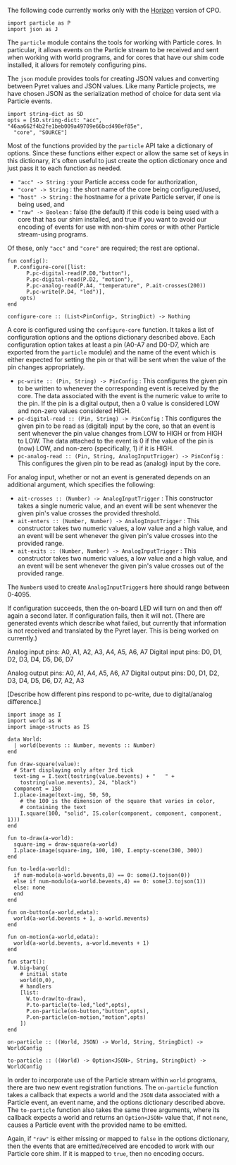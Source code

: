 The following code currently works only with the [Horizon](http://pyret-horizon.herokuapp.com) version of CPO.

```
import particle as P
import json as J
```

The `particle` module contains the tools for working with Particle
cores.  In particular, it allows events on the Particle stream to be
received and sent when working with world programs, and for cores that
have our shim code installed, it allows for remotely configuring pins.

The `json` module provides tools for creating JSON values and
converting between Pyret values and JSON values.  Like many Particle
projects, we have chosen JSON as the serialization method of choice
for data sent via Particle events.

```
import string-dict as SD
opts = [SD.string-dict: "acc", "46aa662f4b2fe1beb009a49709e66bcd498ef85e",
  "core", "SOURCE"]
```

Most of the functions provided by the `particle` API take a dictionary
of options.  Since these functions either expect or allow the same set
of keys in this dictionary, it's often useful to just create the option
dictionary once and just pass it to each function as needed.  

* `"acc" -> String` : your Particle access code for authorization,
* `"core" -> String` : the short name of the core being configured/used,
* `"host" -> String` : the hostname for a private Particle server, if one is being used, and
* `"raw" -> Boolean` : false (the default) if this code is being used with a core that has our shim installed, and true if you want to avoid our encoding of events for use with non-shim cores or with other Particle stream-using programs.

Of these, only `"acc"` and `"core"` are required; the rest are optional.

```
fun config():
  P.configure-core([list:
      P.pc-digital-read(P.D0,"button"),
      P.pc-digital-read(P.D2, "motion"),
      P.pc-analog-read(P.A4, "temperature", P.ait-crosses(200))
      P.pc-write(P.D4, "led")],
    opts)
end
```

`configure-core :: (List<PinConfig>, StringDict) -> Nothing`

A core is configured using the `configure-core` function.  It takes a
list of configuration options and the options dictionary described
above.  Each configuration option takes at least a pin (A0-A7 and
D0-D7, which are exported from the `particle` module) and the name
of the event which is either expected for setting the pin or that will
be sent when the value of the pin changes appropriately.

* `pc-write :: (Pin, String) -> PinConfig` : This configures the given pin to be written to whenever the corresponding event is received by the core.  The data associated with the event is the numeric value to write to the pin.  If the pin is a digital output, then a 0 value is considered LOW and non-zero values considered HIGH.
* `pc-digital-read :: (Pin, String) -> PinConfig` : This configures the given pin to be read as (digital) input by the core, so that an event is sent whenever the pin value changes from LOW to HIGH or from HIGH to LOW.  The data attached to the event is 0 if the value of the pin is (now) LOW, and non-zero (specifically, 1) if it is HIGH.
* `pc-analog-read :: (Pin, String, AnalogInputTrigger) -> PinConfig` : This configures the given pin to be read as (analog) input by the core.

For analog input, whether or not an event is generated depends on an additional argument, which specifies the following:

 * `ait-crosses :: (Number) -> AnalogInputTrigger` : This constructor takes a single numeric value, and an event will be sent whenever the given pin's value crosses the provided threshold.
 * `ait-enters :: (Number, Number) -> AnalogInputTrigger` : This constructor takes two numeric values, a low value and a high value, and an event will be sent whenever the given pin's value crosses into the provided range.
 * `ait-exits :: (Number, Number) -> AnalogInputTrigger` : This constructor takes two numeric values, a low value and a high value, and an event will be sent whenever the given pin's value crosses out of the provided range.

The `Number`s used to create `AnalogInputTrigger`s here should range between 0-4095.

If configuration succeeds, then the on-board LED will turn on and then off again a second later.  If configuration fails, then it will not.  (There are generated events which describe what failed, but currently that information is not received and translated by the Pyret layer.  This is being worked on currently.)

Analog input pins: A0, A1, A2, A3, A4, A5, A6, A7
Digital input pins: D0, D1, D2, D3, D4, D5, D6, D7

Analog output pins: A0, A1, A4, A5, A6, A7
Digital output pins: D0, D1, D2, D3, D4, D5, D6, D7, A2, A3

[Describe how different pins respond to pc-write, due to digital/analog difference.]

```
import image as I
import world as W
import image-structs as IS

data World:
  | world(bevents :: Number, mevents :: Number)
end

fun draw-square(value):
  # Start displaying only after 3rd tick
  text-img = I.text(tostring(value.bevents) + "   " +
    tostring(value.mevents), 24, "black")
  component = 150
  I.place-image(text-img, 50, 50,
    # the 100 is the dimension of the square that varies in color,
    # containing the text
    I.square(100, "solid", IS.color(component, component, component, 1)))
end

fun to-draw(a-world):
  square-img = draw-square(a-world)
  I.place-image(square-img, 100, 100, I.empty-scene(300, 300))      
end

fun to-led(a-world):
  if num-modulo(a-world.bevents,8) == 0: some(J.tojson(0))
  else if num-modulo(a-world.bevents,4) == 0: some(J.tojson(1))
  else: none
  end
end

fun on-button(a-world,edata):
  world(a-world.bevents + 1, a-world.mevents)
end

fun on-motion(a-world,edata):
  world(a-world.bevents, a-world.mevents + 1)
end

fun start():
  W.big-bang(
    # initial state
    world(0,0),
    # handlers
    [list:
      W.to-draw(to-draw),      
      P.to-particle(to-led,"led",opts),
      P.on-particle(on-button,"button",opts),
      P.on-particle(on-motion,"motion",opts)
    ])
end
```

`on-particle :: ((World, JSON) -> World, String, StringDict) -> WorldConfig`

`to-particle :: ((World) -> Option<JSON>, String, StringDict) -> WorldConfig`

In order to incorporate use of the Particle stream within `world`
programs, there are two new event registration functions.  The
`on-particle` function takes a callback that expects a world and the
`JSON` data associated with a Particle event, an event name, and the options
dictionary described above.  The `to-particle` function also takes the
same three arguments, where its callback expects a world and returns
an `Option<JSON>` value that, if not `none`, causes a Particle
event with the provided name to be emitted.

Again, if `"raw"` is either missing or mapped to `false` in the
options dictionary, then the events that are emitted/received are
encoded to work with our Particle core shim.  If it is mapped to
`true`, then no encoding occurs.
